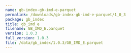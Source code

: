 ```yaml
---
name: gb-index-gb-imd-e-parquet
permalink: /downloads/gb-index-gb-imd-e-parquet/1_0_3
package: gb_index
title: gb_imd_e
filename: GB_IMD_E.parquet
version: 1.0.3
full_version: 1.0.3
file: /data/gb_index/1.0.3/GB_IMD_E.parquet
---
```

